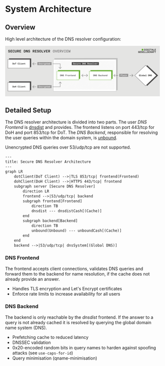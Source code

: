 # System Architecture

## Overview

High level architecture of the DNS resolver configuration:

![Secure DNS resolver overview](assets/Secure-DNS-Resolver-Overview.png)

## Detailed Setup

The DNS resolver architecture is divided into two parts. The user _DNS Frontend_ is [dnsdist](https://dnsdist.org/) and
provides. The frontend listens on port 443/tcp for DoH and port 853/tcp for DoT. The _DNS Backend_, responsible for
resolving the user queries within the domain system, is [unbound](https://www.nlnetlabs.nl/projects/unbound/about/).

Unencrypted DNS queries over 53/udp/tcp are not supported.

```mermaid
---
title: Secure DNS Resolver Architecture
---
graph LR
    dotClient(DoT Client) -->|TLS 853/tcp| frontend(Frontend)
    dohClient(DoH Client) -->|HTTPS 443/tcp| frontend
    subgraph server [Secure DNS Resolver]
        direction LR
        frontend -->|53/udp/tcp| backend
        subgraph frontend[Frontend]
            direction TB
            dnsdist --- dnsdistCash[(Cache)]
        end
        subgraph backend[Backend]
            direction TB
            unbound(Unbound) --- unboundCash[(Cache)]
        end
    end
    backend -->|53/udp/tcp| dnsSystem[(Global DNS)]
```

### DNS Frontend

The frontend accepts client connections, validates DNS queries and forward them to the backend for name resolution, if the cache does not already provide an answer.

- Handles TLS encryption and Let's Encrypt certificates
- Enforce rate limits to increase availability for all users

### DNS Backend

The backend is only reachable by the _dnsdist_ frontend. If the answer to a query is not already cached it is resolved by querying the global domain name system (DNS).

- Prefetching cache to reduced latency
- DNSSEC validation
- 0x20-encoded random bits in query names to harden against spoofing attacks (see `use-caps-for-id`)
- Query minimisation (qname-minimisation)
